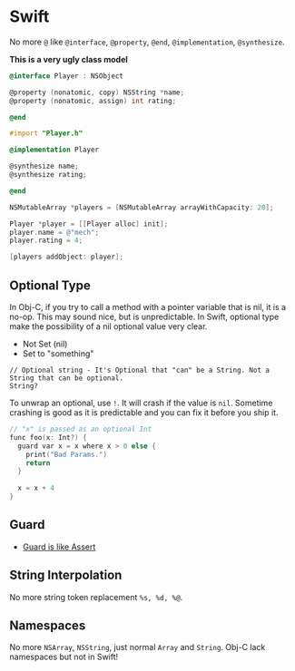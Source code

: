 # Swift

No more `@` like `@interface`, `@property`, `@end`, `@implementation`, `@synthesize`.

**This is a very ugly class model**

```objective-c
@interface Player : NSObject

@property (nonatomic, copy) NSString *name;
@property (nonatomic, assign) int rating;

@end
```

```objective-c
#import "Player.h"

@implementation Player

@synthesize name;
@synthesize rating;

@end
```

```objective-c
NSMutableArray *players = [NSMutableArray arrayWithCapacity: 20];

Player *player = [[Player alloc] init];
player.name = @"mech";
player.rating = 4;

[players addObject: player];
```

## Optional Type

In Obj-C, if you try to call a method with a pointer variable that is nil, it is a no-op. This may sound nice, but is unpredictable. In Swift, optional type make the possibility of a nil optional value very clear.

* Not Set (nil)
* Set to "something"

```
// Optional string - It's Optional that "can" be a String. Not a String that can be optional.
String?
```

To unwrap an optional, use `!`. It will crash if the value is `nil`. Sometime crashing is good as it is predictable and you can fix it before you ship it.

```objective-c
// "x" is passed as an optional Int
func foo(x: Int?) {
  guard var x = x where x > 0 else {
    print("Bad Params.")
    return  }
  
  x = x + 4}
```

## Guard

* [Guard is like Assert](http://ericcerney.com/swift-guard-statement/)

## String Interpolation

No more string token replacement `%s, %d, %@`.

## Namespaces

No more `NSArray`, `NSString`, just normal `Array` and `String`. Obj-C lack namespaces but not in Swift!